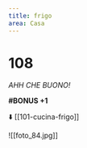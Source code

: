 ```yaml
---
title: frigo
area: Casa
---
```

# 108
_AHH CHE BUONO!_

**#BONUS +1**

⬇️ [[101-cucina-frigo]]

![[foto_84.jpg]]